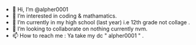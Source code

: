 - 👋 Hi, I’m @alpher0001
- 👀 I’m interested in coding & mathamatics.
- 🌱 I’m currently in my high school (last year) i.e 12th grade not collage .
- 💞️ I’m looking to collaborate on  nothing currently nvm.
- 📫 How to reach me : Ya take my dc " alpher0001 " .
  
<!---
alpher0001/alpher0001 is a ✨ special ✨ repository because its `README.md` (this file) appears on your GitHub profile.
You can click the Preview link to take a look at your changes.
--->

